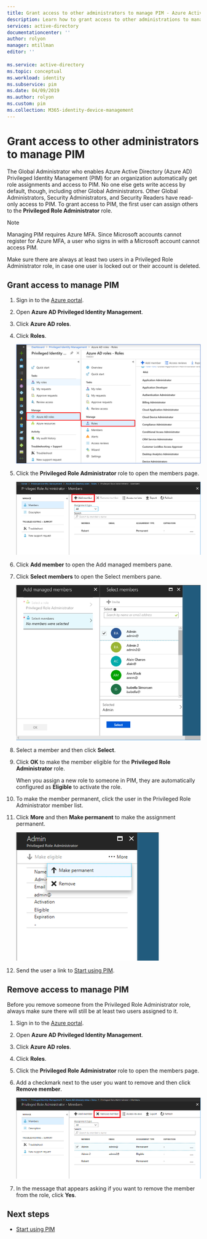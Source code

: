 ```yaml
---
title: Grant access to other administrators to manage PIM - Azure Active Directory | Microsoft Docs
description: Learn how to grant access to other administrations to manage Azure AD Privileged Identity Management (PIM).
services: active-directory
documentationcenter: ''
author: rolyon
manager: mtillman
editor: ''

ms.service: active-directory
ms.topic: conceptual
ms.workload: identity
ms.subservice: pim
ms.date: 04/09/2019
ms.author: rolyon
ms.custom: pim
ms.collection: M365-identity-device-management
---
```

# Grant access to other administrators to manage PIM

The Global Administrator who enables Azure Active Directory (Azure AD) Privileged Identity Management (PIM) for an organization automatically get role assignments and access to PIM. No one else gets write access by default, though, including other Global Administrators. Other Global Administrators, Security Administrators, and Security Readers have read-only access to PIM. To grant access to PIM, the first user can assign others to the **Privileged Role Administrator** role.

> [!NOTE]
> Managing PIM requires Azure MFA. Since Microsoft accounts cannot register for Azure MFA, a user who signs in with a Microsoft account cannot access PIM.

Make sure there are always at least two users in a Privileged Role Administrator role, in case one user is locked out or their account is deleted.

## Grant access to manage PIM

1. Sign in to the [Azure portal](https://portal.azure.com/).

1. Open **Azure AD Privileged Identity Management**.

1. Click **Azure AD roles**.

1. Click **Roles**.

    ![PIM Azure AD roles - Roles](./media/pim-how-to-give-access-to-pim/pim-directory-roles-roles.png)

1. Click the **Privileged Role Administrator** role to open the members page.

    ![Privileged Role Administrator - Members](./media/pim-how-to-give-access-to-pim/pim-pra-members.png)

1. Click **Add member**  to open the Add managed members pane.

1. Click **Select members** to open the Select members pane.

    ![Privileged Role Administrator - Select members](./media/pim-how-to-give-access-to-pim/pim-pra-select-members.png)

1. Select a member and then click **Select**.

1. Click **OK** to make the member eligible for the **Privileged Role Administrator** role.

    When you assign a new role to someone in PIM, they are automatically configured as **Eligible** to activate the role.

1. To make the member permanent, click the user in the Privileged Role Administrator member list.

1. Click **More** and then **Make permanent** to make the assignment permanent.

    ![Privileged Role Administrator - Make permanent](./media/pim-how-to-give-access-to-pim/pim-pra-make-permanent.png)

1. Send the user a link to [Start using PIM](pim-getting-started.md).

## Remove access to manage PIM

Before you remove someone from the Privileged Role Administrator role, always make sure there will still be at least two users assigned to it.

1. Sign in to the [Azure portal](https://portal.azure.com/).

1. Open **Azure AD Privileged Identity Management**.

1. Click **Azure AD roles**.

1. Click **Roles**.

1. Click the **Privileged Role Administrator** role to open the members page.

1. Add a checkmark next to the user you want to remove and then click **Remove member**.

    ![Privileged Role Administrator - Remove member](./media/pim-how-to-give-access-to-pim/pim-pra-remove-member.png)

1. In the message that appears asking if you want to remove the member from the role, click **Yes**.

## Next steps

- [Start using PIM](pim-getting-started.md)
